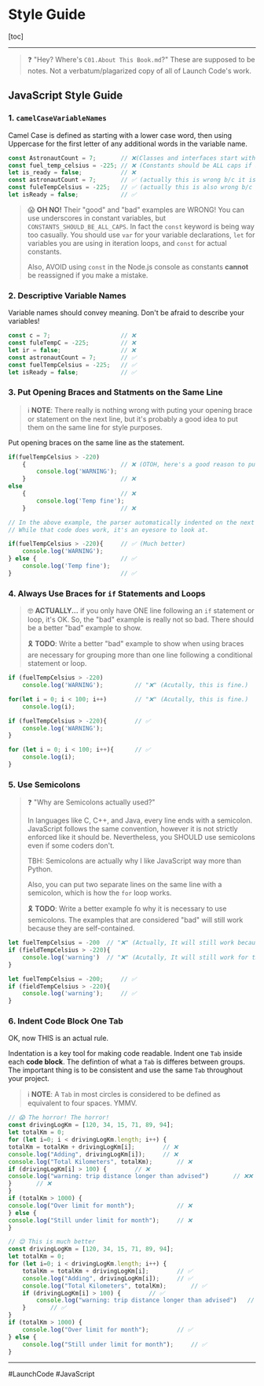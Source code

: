# Style Guide

[toc]

---

> :question: "Hey? Where's `C01.About This Book.md`?"
> These are supposed to be notes. Not a verbatum/plagarized copy of all of Launch Code's work.

## JavaScript Style Guide

### 1. `camelCaseVariableNames`  

Camel Case is defined as starting with a lower case word, then using Uppercase for the first letter of any additional words in the variable name. ​

```js
const AstronautCount = 7;		// ❌(Classes and interfaces start with uppercase )
const fuel_temp_celsius = -225;	// ❌ (Constants should be ALL caps if separated by underscores)
let is_ready = false;			// ❌
const astronautCount = 7;		// ✅ (actually this is wrong b/c it is a const. var should be used here.)
const fuleTempCelsius = -225;	// ✅ (actually this is also wrong b/c it is a const. var should be used here.)
let isReady = false;		    // ✅
```

> :scream: **OH NO!** Their "good" and "bad" examples are WRONG! You can use underscores in constant variables, but `CONSTANTS_SHOULD_BE_ALL_CAPS`. In fact the `const` keyword is being way too casually. You should use `var` for your variable declarations, `let` for variables you are using in iteration loops, and `const` for actual constants. 
>
> Also, AVOID using `const` in the Node.js console as constants **cannot** be reassigned if you make a mistake.

### 2. Descriptive Variable Names

Variable names should convey meaning. Don't be afraid to describe your variables!

```js
const c = 7;					// ❌
const fuleTempC = -225; 		// ❌
let ir = false; 				// ❌
const astronautCount = 7;		// ✅
const fuelTempCelsius = -225;	// ✅
let isReady = false;			// ✅
```

### 3. Put Opening Braces and Statments on the Same Line

> :information_source: **NOTE**: There really is nothing wrong with puting your opening brace or statement on the next line, but it's probably a good idea to put them on the same line for style purposes.

Put opening braces on the same line as the statement.

```js
if(fuelTempCelsius > -220)
    {							// ❌ (OTOH, here's a good reason to put them on the same line)
        console.log('WARNING');
    }							// ❌
else
    {							// ❌
        console.log('Temp fine');
    }							// ❌

// In the above example, the parser automatically indented on the next line.
// While that code does work, it's an eyesore to look at.

if(fuelTempCelsius > -220){		// ✅ (Much better)
    console.log('WARNING');
} else {						// ✅
    console.log('Temp fine');
}								// ✅
```

### 4. Always Use Braces for `if` Statements and Loops

> :nerd_face: **ACTUALLY...** if you only have ONE line following an `if` statement or loop, it's OK. So, the "bad" example is really not so bad. There should be a better "bad" example to show.
>
> :reminder_ribbon: **TODO**: Write a better "bad" example to show when using braces are necessary for grouping more than one line following a conditional statement or loop.

```js
if (fuelTempCelsius > -220)
    console.log('WARNING');			// "❌" (Acutally, this is fine.)

for(let i = 0; i < 100; i++)		// "❌" (Acutally, this is fine.)
    console.log(i);

if (fuelTempCelsius > -220){		// ✅
    console.log('WARNING');
}

for (let i = 0; i < 100; i++){		// ✅
    console.log(i);
}
```

### 5. Use Semicolons

> :question: "Why are Semicolons actually used?"
>
> In languages like C, C++, and Java, every line ends with a semicolon.  JavaScript follows the same convention, however it is not strictly enforced like it should be.  Nevertheless, you SHOULD use semicolons even if some coders don't.
>
> TBH: Semicolons are actually why I like JavaScript way more than Python.
>
> Also, you can put two separate lines on the same line with a semicolon, which is how the `for` loop works.
>
> :reminder_ribbon: **TODO**: Write a better example fo why it is necessary to use semicolons. The examples that are considered "bad" will still work because they are self-contained.

```js
let fuelTempCelsius = -200	// "❌" (Actually, It will still work because it's on its own line.)
if (fieldTempCelsius > -220){
    console.log('warning')	// "❌" (Acutally, It will still work for the same reason as the previous example. Also there's braces that should help contain it.)
}

let fuelTempCelsius = -200;		// ✅
if (fieldTempCelsius > -220){
    console.log('warning');		// ✅ 
}

```

### 6. Indent Code Block One Tab

OK, now THIS is an actual rule.

Indentation is a key tool for making code readable. Indent one `Tab` inside each **code block**. The defintion of what a `Tab` is differes between groups. The important thing is to be consistent and use the same `Tab` throughout your project.

> :information_source: **NOTE**: A `Tab` in most circles is considered to be defined as equivalent to four spaces. YMMV.

```js
// 😱 The horror! The horror!
const drivingLogKm = [120, 34, 15, 71, 89, 94];
let totalKm = 0;
for (let i=0; i < drivingLogKm.length; i++) {
totalKm = totalKm + drivingLogKm[i];		// ❌
console.log("Adding", drivingLogKm[i]);		// ❌
console.log("Total Kilometers", totalKm);		// ❌
if (drivingLogKm[i] > 100) {		// ❌
console.log("warning: trip distance longer than advised") 		// ❌❌
}		// ❌
}
if (totalKm > 1000) {
console.log("Over limit for month");			// ❌
} else {
console.log("Still under limit for month");		// ❌
}

// 😌 This is much better
const drivingLogKm = [120, 34, 15, 71, 89, 94];
let totalKm = 0;
for (let i=0; i < drivingLogKm.length; i++) {
    totalKm = totalKm + drivingLogKm[i];		// ✅
    console.log("Adding", drivingLogKm[i]);		// ✅
    console.log("Total Kilometers", totalKm);		// ✅
    if (drivingLogKm[i] > 100) {		// ✅
        console.log("warning: trip distance longer than advised")	// Hey!, Waitaminute! No semi-colon! "❌"
    }		// ✅
}
if (totalKm > 1000) {
    console.log("Over limit for month"); 		// ✅
} else {
    console.log("Still under limit for month");		// ✅
}
```



---

#LaunchCode #JavaScript